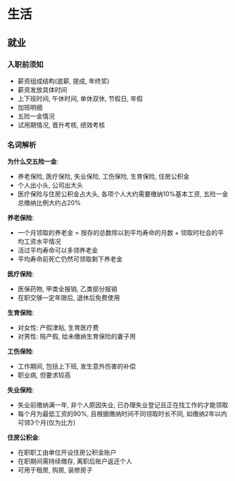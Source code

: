 # 生活

## 就业

### 入职前须知

- 薪资组成结构(底薪, 提成, 年终奖)
- 薪资发放具体时间
- 上下班时间, 午休时间, 单休双休, 节假日, 年假
- 加班明细
- 五险一金情况
- 试用期情况, 晋升考核, 绩效考核

### 名词解析

**为什么交五险一金**:

- 养老保险, 医疗保险, 失业保险, 工伤保险, 生育保险, 住房公积金
- 个人出小头, 公司出大头
- 医疗保险与住房公积金占大头, 各项个人大约需要缴纳10%基本工资, 五险一金总缴纳比例大约占20%

**养老保险**:

- 一个月领取的养老金 = 按存的总数除以到平均寿命的月数 + 领取时社会的平均工资水平情况
- 活过平均寿命可以多领养老金
- 平均寿命前死亡仍然可领取剩下养老金

**医疗保险**:

- 医保药物, 甲类全报销, 乙类部分报销
- 在职交够一定年限后, 退休后免费使用

**生育保险**:

- 对女性: 产假津贴, 生育医疗费
- 对男性: 陪产假, 给未缴纳生育保险的妻子用

**工伤保险**:

- 工作期间, 包括上下班, 发生意外伤害的补偿
- 职业病, 但要求较高

**失业保险**:

- 失业前缴纳满一年, 非个人原因失业, 已办理失业登记且正在找工作的才能领取
- 每个月为最低工资的90%, 且根据缴纳时间不同领取时长不同, 如缴纳2年以内可领3个月(仅为比方)

**住房公积金**:

- 在职职工由单位开设住房公积金账户
- 在职期间需持续缴存, 离职后账户返还个人
- 可用于租房, 购房, 装修房子
